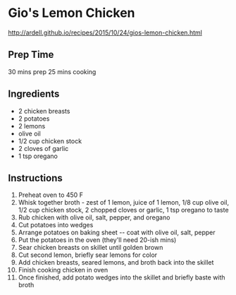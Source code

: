 # Gio's Lemon Chicken
http://ardell.github.io/recipes/2015/10/24/gios-lemon-chicken.html
## Prep Time
30 mins prep 
25 mins cooking

## Ingredients
+ 2 chicken breasts
+ 2 potatoes
+ 2 lemons
+ olive oil
+ 1/2 cup chicken stock
+ 2 cloves of garlic
+ 1 tsp oregano

## Instructions
1. Preheat oven to 450 F
2. Whisk together broth - zest of 1 lemon, juice of 1 lemon, 1/8 cup olive oil, 1/2 cup chicken stock, 2 chopped cloves or garlic, 1 tsp oregano to taste
3. Rub chicken with olive oil, salt, pepper, and oregano
4. Cut potatoes into wedges 
5. Arrange potatoes on baking sheet -- coat with olive oil, salt, pepper
6. Put the potatoes in the oven (they'll need 20-ish mins)
7. Sear chicken breasts on skillet until golden brown
8. Cut second lemon, briefly sear lemons for color 
9. Add chicken breasts, seared lemons, and broth back into the skillet
10. Finish cooking chicken in oven
11. Once finished, add potato wedges into the skillet and briefly baste with broth
